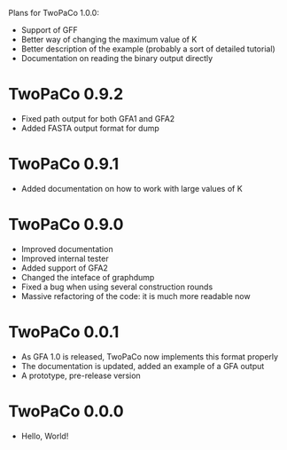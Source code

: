 Plans for TwoPaCo 1.0.0:
* Support of GFF
* Better way of changing the maximum value of K
* Better description of the example (probably a sort of detailed tutorial)
* Documentation on reading the binary output directly

TwoPaCo 0.9.2
=============
* Fixed path output for both GFA1 and GFA2
* Added FASTA output format for dump

TwoPaCo 0.9.1
=============
* Added documentation on how to work with large values of K

TwoPaCo 0.9.0
=============
* Improved documentation
* Improved internal tester
* Added support of GFA2
* Changed the inteface of graphdump
* Fixed a bug when using several construction rounds
* Massive refactoring of the code: it is much more readable now


TwoPaCo 0.0.1
=============
* As GFA 1.0 is released, TwoPaCo now implements this format properly
* The documentation is updated, added an example of a GFA output
* A prototype, pre-release version

TwoPaCo 0.0.0
=============
* Hello, World!